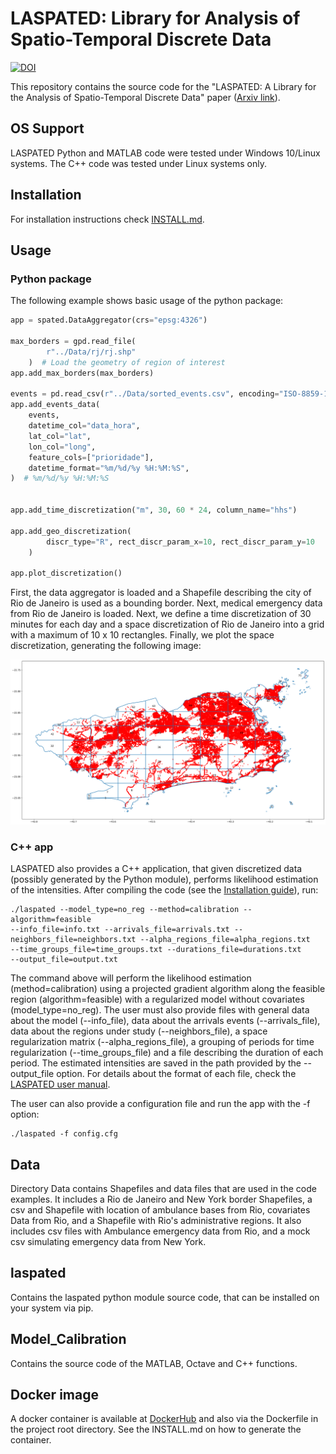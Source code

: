# LASPATED: Library for Analysis of Spatio-Temporal Discrete Data

[![DOI](https://zenodo.org/badge/615381218.svg)](https://zenodo.org/doi/10.5281/zenodo.13619571)

This repository contains the source code for the "LASPATED: A Library for the Analysis of
Spatio-Temporal Discrete Data" paper ([Arxiv link](https://arxiv.org/abs/2401.04156)).

## OS Support

LASPATED Python and MATLAB code were tested under Windows 10/Linux systems. The C++ code was tested under Linux systems only.


## Installation

For installation instructions check [INSTALL.md](INSTALL.md).

## Usage

### Python package

The following example shows basic usage of the python package: 
```python
app = spated.DataAggregator(crs="epsg:4326")

max_borders = gpd.read_file(
        r"../Data/rj/rj.shp"
    )  # Load the geometry of region of interest
app.add_max_borders(max_borders)

events = pd.read_csv(r"../Data/sorted_events.csv", encoding="ISO-8859-1", sep=",")
app.add_events_data(
    events,
    datetime_col="data_hora",
    lat_col="lat",
    lon_col="long",
    feature_cols=["prioridade"],
    datetime_format="%m/%d/%y %H:%M:%S",
)  # %m/%d/%y %H:%M:%S


app.add_time_discretization("m", 30, 60 * 24, column_name="hhs")

app.add_geo_discretization(
        discr_type="R", rect_discr_param_x=10, rect_discr_param_y=10
    )

app.plot_discretization()
```

First, the data aggregator is loaded and a Shapefile describing the city of Rio de Janeiro is used as a bounding border. Next, medical emergency data from Rio de Janeiro is loaded. Next, we define a time discretization of 30 minutes for each day and a space discretization of Rio de Janeiro into a grid with a maximum of 10 x 10 rectangles. Finally, we plot the space discretization, generating the following image:

![](disc_r76.png)


### C++ app

LASPATED also provides a C++ application, that given discretized data (possibly generated by the Python module), performs likelihood estimation of the intensities. After compiling the code (see the [Installation guide](INSTALL.md)), run:

    ./laspated --model_type=no_reg --method=calibration --algorithm=feasible
    --info_file=info.txt --arrivals_file=arrivals.txt --neighbors_file=neighbors.txt --alpha_regions_file=alpha_regions.txt
    --time_groups_file=time_groups.txt --durations_file=durations.txt
    --output_file=output.txt

The command above will perform the likelihood estimation (method=calibration) using a projected gradient algorithm along the feasible region (algorithm=feasible) with a regularized model without covariates (model_type=no_reg). The user must also provide files with general data about the model (--info_file), data about the arrivals events (--arrivals_file), data about the regions under study (--neighbors_file), a space regularization matrix (--alpha_regions_file), a grouping of periods for time regularization (--time_groups_file) and a file describing the duration of each period. The estimated intensities are saved in the path provided by the --output_file option. For details about the format of each file, check the [LASPATED user manual](https://arxiv.org/abs/2407.13889).

The user can also provide a configuration file and run the app with the -f option:

    ./laspated -f config.cfg


## Data
Directory Data contains Shapefiles and data files that are used in the code examples. It includes a Rio de Janeiro and New York border Shapefiles, a csv and Shapefile with location of ambulance bases from Rio, covariates Data from Rio, and a Shapefile with Rio's administrative regions. It also includes csv files with Ambulance emergency data from Rio, and a mock csv simulating emergency data from New York. 

## laspated

Contains the laspated python module source code, that can be installed on your system via pip.

## Model_Calibration

Contains the source code of the MATLAB, Octave and C++ functions. 

## Docker image

A docker container is available at [DockerHub](https://hub.docker.com) and also via the Dockerfile in the project root directory. See the INSTALL.md on how to generate the container. 



